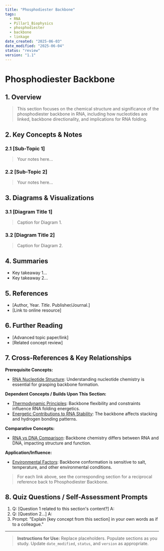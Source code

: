 ```yaml
---
title: "Phosphodiester Backbone"
tags:
  - RNA
  - Pillar1_Biophysics
  - phosphodiester
  - backbone
  - linkage
date_created: "2025-06-03"
date_modified: "2025-06-04"
status: "review"
version: "1.1"
---
```


# Phosphodiester Backbone

## 1. Overview
> This section focuses on the chemical structure and significance of the phosphodiester backbone in RNA, including how nucleotides are linked, backbone directionality, and implications for RNA folding.

## 2. Key Concepts & Notes

### 2.1 [Sub-Topic 1]
> Your notes here...

### 2.2 [Sub-Topic 2]
> Your notes here...

## 3. Diagrams & Visualizations

### 3.1 [Diagram Title 1]
> Caption for Diagram 1.

### 3.2 [Diagram Title 2]
> Caption for Diagram 2.

## 4. Summaries
- Key takeaway 1...
- Key takeaway 2...

## 5. References
- [Author, Year. *Title*. Publisher/Journal.]
- [Link to online resource]

## 6. Further Reading
- [Advanced topic paper/link]
- [Related concept review]

## 7. Cross-References & Key Relationships

**Prerequisite Concepts:**
- [RNA Nucleotide Structure](../1_RNA_Nucleotide_Structure/index.md): Understanding nucleotide chemistry is essential for grasping backbone formation.

**Dependent Concepts / Builds Upon This Section:**
- [Thermodynamic Principles](../4_Thermodynamic_Principles/index.md): Backbone flexibility and constraints influence RNA folding energetics.
- [Energetic Contributions to RNA Stability](../5_Energetic_Contributions/index.md): The backbone affects stacking and hydrogen bonding patterns.

**Comparative Concepts:**
- [RNA vs DNA Comparison](../3_RNA_vs_DNA_Comparison/index.md): Backbone chemistry differs between RNA and DNA, impacting structure and function.

**Application/Influence:**
- [Environmental Factors](../6_Environmental_Factors/index.md): Backbone conformation is sensitive to salt, temperature, and other environmental conditions.

> For each link above, see the corresponding section for a reciprocal reference back to Phosphodiester Backbone.


## 8. Quiz Questions / Self-Assessment Prompts
1. Q: [Question 1 related to this section's content?]
   A: 
2. Q: [Question 2...]
   A:
3. Prompt: "Explain [key concept from this section] in your own words as if to a colleague."

---
> **Instructions for Use:** Replace placeholders. Populate sections as you study. Update `date_modified`, `status`, and `version` as appropriate.
